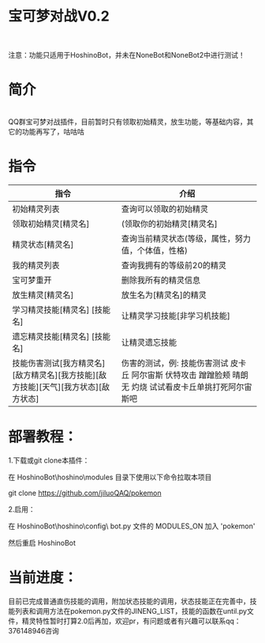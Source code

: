 <h1>宝可梦对战V0.2</h1></br>

注意：功能只适用于HoshinoBot，并未在NoneBot和NoneBot2中进行测试！</br>

<h1>简介</h1></br>
QQ群宝可梦对战插件，目前暂时只有领取初始精灵，放生功能，等基础内容，其它的功能再写了，咕咕咕</br>

<h1>指令</h1>

| 指令 | 介绍 |
| --- | --- | 
| 初始精灵列表 | 查询可以领取的初始精灵 |
| 领取初始精灵[精灵名] | (领取你的初始精灵[精灵名] |
| 精灵状态[精灵名] | 查询当前精灵状态(等级，属性，努力值，个体值，性格) |
| 我的精灵列表 | 查询我拥有的等级前20的精灵 |
| 宝可梦重开 | 删除我所有的精灵信息 |
| 放生精灵[精灵名] | 放生名为[精灵名]的精灵 |
| 学习精灵技能[精灵名] [技能名] | 让精灵学习技能[非学习机技能] |
| 遗忘精灵技能[精灵名] [技能名] | 让精灵遗忘技能 |
| 技能伤害测试[我方精灵名][敌方精灵名][我方技能][敌方技能][天气][我方状态][敌方状态] | 伤害的测试，例: 技能伤害测试 皮卡丘 阿尔宙斯 伏特攻击 蹭蹭脸颊 晴朗 无 灼烧 试试看皮卡丘单挑打死阿尔宙斯吧|

<h1>部署教程：</h1>
1.下载或git clone本插件：</br>

在 HoshinoBot\hoshino\modules 目录下使用以下命令拉取本项目</br>

git clone https://github.com/jiluoQAQ/pokemon</br>

2.启用：</br>

在 HoshinoBot\hoshino\config\ bot.py 文件的 MODULES_ON 加入 'pokemon'</br>

然后重启 HoshinoBot</br>

<h1>当前进度：</h1>
目前已完成普通直伤技能的调用，附加状态技能的调用，状态技能正在完善中，技能列表和调用方法在pokemon.py文件的JINENG_LIST，技能的函数在until.py文件，精灵特性暂时打算2.0后再加，欢迎pr，有问题或者有兴趣可以联系qq：376148946咨询
